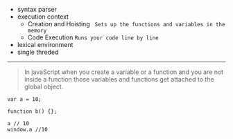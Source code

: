 - syntax parser
- execution context
   * Creation and Hoisting ` Sets up the functions and variables in the memory`
   * Code Execution        `Runs your code line by line`
- lexical environment
- single threded


------
> In javaScript when you create a variable or a function and you are not inside a function those variables and functions get
attached to the global object.

```
var a = 10;

function b() {};

a // 10
window.a //10
```
